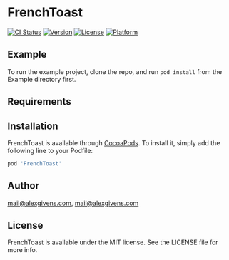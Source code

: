 # FrenchToast

[![CI Status](https://img.shields.io/travis/mail@alexgivens.com/FrenchToast.svg?style=flat)](https://travis-ci.org/mail@alexgivens.com/FrenchToast)
[![Version](https://img.shields.io/cocoapods/v/FrenchToast.svg?style=flat)](https://cocoapods.org/pods/FrenchToast)
[![License](https://img.shields.io/cocoapods/l/FrenchToast.svg?style=flat)](https://cocoapods.org/pods/FrenchToast)
[![Platform](https://img.shields.io/cocoapods/p/FrenchToast.svg?style=flat)](https://cocoapods.org/pods/FrenchToast)

## Example

To run the example project, clone the repo, and run `pod install` from the Example directory first.

## Requirements

## Installation

FrenchToast is available through [CocoaPods](https://cocoapods.org). To install
it, simply add the following line to your Podfile:

```ruby
pod 'FrenchToast'
```

## Author

mail@alexgivens.com, mail@alexgivens.com

## License

FrenchToast is available under the MIT license. See the LICENSE file for more info.
